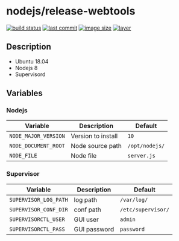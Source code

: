 # nodejs/release-webtools
[![build status](https://drone.fpfis.eu/api/badges/fpfis/nodejs/status.svg?branch=release/7.2-wt)](https://drone.fpfis.eu/fpfis/nodejs) [![last commit](https://img.shields.io/github/last-commit/fpfis/nodejs/release/7.2-wt.svg)](https://github.com/fpfis/nodejs/tree/release/7.2-wt) [![image size](https://img.shields.io/microbadger/image-size/fpfis/nodejs/7.2-wt.svg)](https://cloud.docker.com/u/fpfis/repository/docker/fpfis/nodejs/tags) [![layer](https://img.shields.io/microbadger/layers/fpfis/nodejs/7.2-wt.svg)](https://cloud.docker.com/u/fpfis/repository/docker/fpfis/nodejs/tags)

## Description
* Ubuntu 18.04
* Nodejs 8
* Supervisord

## Variables
### Nodejs
| Variable           | Description                                                          |  Default
|--------------------|----------------------------------------------------------------------|---------------------
|`NODE_MAJOR_VERSION`|Version to install                                                    |`10`
|`NODE_DOCUMENT_ROOT`|Node source path                                                      |`/opt/nodejs/`
|`NODE_FILE`         |Node file                                                             |`server.js`
### Supervisor
| Variable            | Description                     |  Default
|---------------------|---------------------------------|------------------
|`SUPERVISOR_LOG_PATH`|log path                         |`/var/log/`
|`SUPERVISOR_CONF_DIR`|conf path                        |`/etc/supervisor/`
|`SUPERVISORCTL_USER` |GUI user                         |`admin`
|`SUPERVISORCTL_PASS` |GUI password                     |`password`
